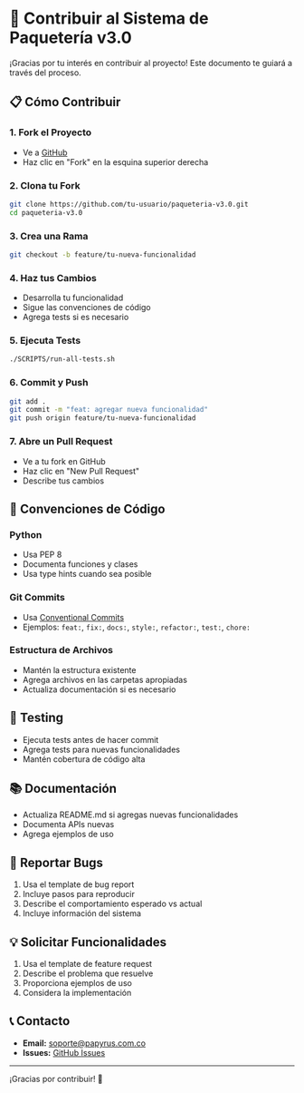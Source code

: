 # 🤝 Contribuir al Sistema de Paquetería v3.0

¡Gracias por tu interés en contribuir al proyecto! Este documento te guiará a través del proceso.

## 📋 Cómo Contribuir

### 1. Fork el Proyecto
- Ve a [GitHub](https://github.com/tu-usuario/paqueteria-v3.0)
- Haz clic en "Fork" en la esquina superior derecha

### 2. Clona tu Fork
```bash
git clone https://github.com/tu-usuario/paqueteria-v3.0.git
cd paqueteria-v3.0
```

### 3. Crea una Rama
```bash
git checkout -b feature/tu-nueva-funcionalidad
```

### 4. Haz tus Cambios
- Desarrolla tu funcionalidad
- Sigue las convenciones de código
- Agrega tests si es necesario

### 5. Ejecuta Tests
```bash
./SCRIPTS/run-all-tests.sh
```

### 6. Commit y Push
```bash
git add .
git commit -m "feat: agregar nueva funcionalidad"
git push origin feature/tu-nueva-funcionalidad
```

### 7. Abre un Pull Request
- Ve a tu fork en GitHub
- Haz clic en "New Pull Request"
- Describe tus cambios

## 📝 Convenciones de Código

### Python
- Usa PEP 8
- Documenta funciones y clases
- Usa type hints cuando sea posible

### Git Commits
- Usa [Conventional Commits](https://www.conventionalcommits.org/)
- Ejemplos: `feat:`, `fix:`, `docs:`, `style:`, `refactor:`, `test:`, `chore:`

### Estructura de Archivos
- Mantén la estructura existente
- Agrega archivos en las carpetas apropiadas
- Actualiza documentación si es necesario

## 🧪 Testing

- Ejecuta tests antes de hacer commit
- Agrega tests para nuevas funcionalidades
- Mantén cobertura de código alta

## 📚 Documentación

- Actualiza README.md si agregas nuevas funcionalidades
- Documenta APIs nuevas
- Agrega ejemplos de uso

## 🐛 Reportar Bugs

1. Usa el template de bug report
2. Incluye pasos para reproducir
3. Describe el comportamiento esperado vs actual
4. Incluye información del sistema

## 💡 Solicitar Funcionalidades

1. Usa el template de feature request
2. Describe el problema que resuelve
3. Proporciona ejemplos de uso
4. Considera la implementación

## 📞 Contacto

- **Email:** soporte@papyrus.com.co
- **Issues:** [GitHub Issues](https://github.com/tu-usuario/paqueteria-v3.0/issues)

---

¡Gracias por contribuir! 🚀

